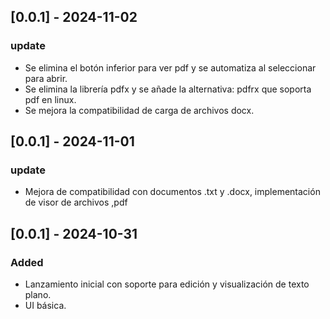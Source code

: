 ## [0.0.1] - 2024-11-02
### update
- Se elimina el botón inferior para ver pdf y se automatiza al seleccionar para abrir.
- Se elimina la librería pdfx y se añade la alternativa: pdfrx que soporta pdf en linux.
- Se mejora la compatibilidad de carga de archivos docx.

## [0.0.1] - 2024-11-01
### update
- Mejora de compatibilidad con documentos .txt y .docx, implementación de visor de archivos ,pdf


## [0.0.1] - 2024-10-31
### Added
- Lanzamiento inicial con soporte para edición y visualización de texto plano.
- UI básica.